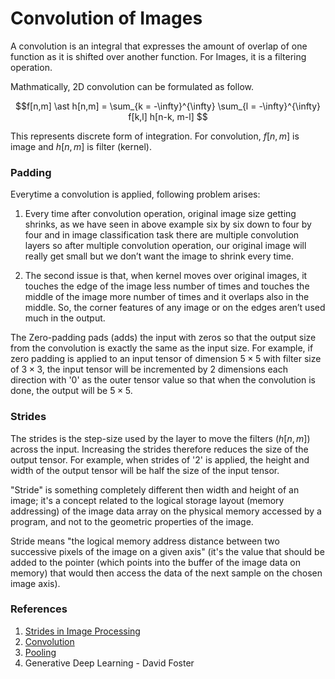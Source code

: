 # Convolution of Images

A convolution is an integral that expresses the amount of overlap of one function as it is shifted over another function. For Images, it is a filtering operation.

Mathmatically, 2D convolution can be formulated as follow.

```math
f[n,m] \ast h[n,m] = \sum_{k = -\infty}^{\infty} \sum_{l = -\infty}^{\infty} f[k,l] h[n-k, m-l]

```

This represents discrete form of integration. For convolution, $f[n,m]$ is image and $h[n,m]$ is filter (kernel).

### Padding

Everytime a convolution is applied, following problem arises:

1. Every time after convolution operation, original image size getting shrinks, as we have seen in above example six by six down to four by four and in image classification task there are multiple convolution layers so after multiple convolution operation, our original image will really get small but we don’t want the image to shrink every time.

2. The second issue is that, when kernel moves over original images, it touches the edge of the image less number of times and touches the middle of the image more number of times and it overlaps also in the middle. So, the corner features of any image or on the edges aren’t used much in the output.

The Zero-padding pads (adds) the input with zeros so that the output size from the convolution is exactly the same as the input size. For example, if zero padding is applied to an input tensor of dimension $5 \times 5$ with filter size of $3 \times 3$, the input tensor will be incremented by 2 dimensions each direction with '0' as the outer tensor value so that when the convolution is done, the output will be $5 \times 5$.

### Strides

The strides is the step-size used by the layer to move the filters ($h[n,m]$) across the input. Increasing the strides therefore reduces the size of the output tensor. For example, when strides of '2' is applied, the height and width of the output tensor will be half the size of the input tensor.

"Stride" is something completely different then width and height of an image; it's a concept related to the logical storage layout (memory addressing) of the image data array on the physical memory accessed by a program, and not to the geometric properties of the image.

Stride means "the logical memory address distance between two successive pixels of the image on a given axis" (it's the value that should be added to the pointer (which points into the buffer of the image data on memory) that would then access the data of the next sample on the chosen image axis).

### References
1. [Strides in Image Processing](https://dsp.stackexchange.com/questions/40273/why-do-digital-images-use-the-concept-of-stride)
2. [Convolution](https://stackoverflow.com/questions/13981699/opencv-how-does-the-filter2d-method-actually-work)
3. [Pooling](https://medium.com/analytics-vidhya/convolution-padding-stride-and-pooling-in-cnn-13dc1f3ada26)
4. Generative Deep Learning - David Foster
